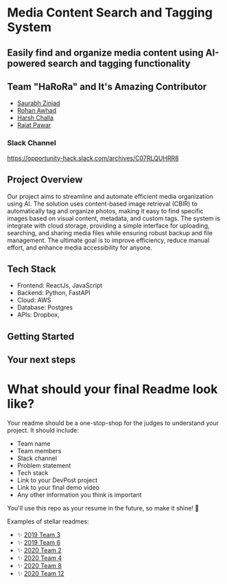 # Media Content Search and Tagging System

## Easily find and organize media content using AI-powered search and tagging functionality

## Team "HaRoRa" and It's Amazing Contributor

-   [Saurabh Zinjad](https://github.com/Ztrimus)
-   [Rohan Awhad](https://github.com/RohanAwhad)
-   [Harsh Challa](https://github.com/Harshchalla)
-   [Rajat Pawar](https://github.com/rajat98)

### Slack Channel

https://opportunity-hack.slack.com/archives/C07RLQUHRR8

## Project Overview

Our project aims to streamline and automate efficient media organization using AI. The solution uses content-based image retrieval (CBIR) to automatically tag and organize photos, making it easy to find specific images based on visual content, metadata, and custom tags. The system is integrate with cloud storage, providing a simple interface for uploading, searching, and sharing media files while ensuring robust backup and file management. The ultimate goal is to improve efficiency, reduce manual effort, and enhance media accessibility for anyone.

## Tech Stack

-   Frontend: ReactJs, JavaScript
-   Backend: Python, FastAPI
-   Cloud: AWS
-   Database: Postgres
-   APIs: Dropbox,

## Getting Started

## Your next steps

# What should your final Readme look like?

Your readme should be a one-stop-shop for the judges to understand your project. It should include:

-   Team name
-   Team members
-   Slack channel
-   Problem statement
-   Tech stack
-   Link to your DevPost project
-   Link to your final demo video
-   Any other information you think is important

You'll use this repo as your resume in the future, so make it shine! 🌟

Examples of stellar readmes:

-   ✨ [2019 Team 3](https://github.com/2019-Arizona-Opportunity-Hack/Team-3)
-   ✨ [2019 Team 6](https://github.com/2019-Arizona-Opportunity-Hack/Team-6)
-   ✨ [2020 Team 2](https://github.com/2020-opportunity-hack/Team-02)
-   ✨ [2020 Team 4](https://github.com/2020-opportunity-hack/Team-04)
-   ✨ [2020 Team 8](https://github.com/2020-opportunity-hack/Team-08)
-   ✨ [2020 Team 12](https://github.com/2020-opportunity-hack/Team-12)
